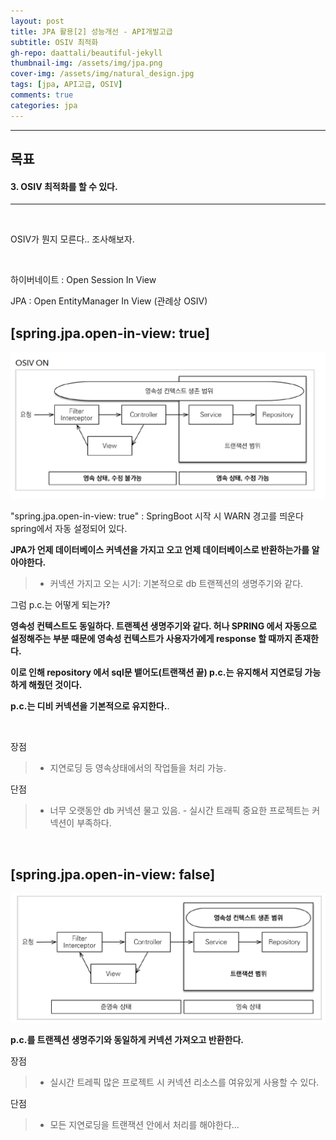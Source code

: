 ```yaml
---
layout: post
title: JPA 활용[2] 성능개선 - API개발고급
subtitle: OSIV 최적화
gh-repo: daattali/beautiful-jekyll
thumbnail-img: /assets/img/jpa.png
cover-img: /assets/img/natural_design.jpg
tags: [jpa, API고급, OSIV]
comments: true
categories: jpa
---
```


___
## 목표

#### 3. OSIV 최적화를 할 수 있다.
___

<br/>

OSIV가 뭔지 모른다.. 조사해보자.

<br/>

하이버네이트 : Open Session In View

JPA : Open EntityManager In View (관례상 OSIV)



## [spring.jpa.open-in-view: true]

![OSIV_ON](/assets/img/jpaExercise2/OSIV_ON.png)

"spring.jpa.open-in-view: true" : SpringBoot 시작 시 WARN 경고를 띄운다 spring에서 자동 설정되어 있다.

<strong>JPA가 언제 데이터베이스 커넥션을 가지고 오고 언제 데이터베이스로 반환하는가를 알아야한다.</strong>

> - 커넥션 가지고 오는 시기: 기본적으로 db 트랜젝션의 생명주기와 같다.

그럼 p.c.는 어떻게 되는가?

<strong>영속성 컨텍스트도 동일하다. 트랜젝션 생명주기와 같다. 허나 SPRING 에서 자동으로 설정해주는 부분 때문에 영속성 컨텍스트가 사용자가에게 response 할 때까지 존재한다.

이로 인해 repository 에서 sql문 뱉어도(트랜잭션 끝) p.c.는 유지해서 지연로딩 가능하게 해줬던 것이다.

p.c.는 디비 커넥션을 기본적으로 유지한다.</strong>.

<br/>

장점

> - 지연로딩 등 영속상태에서의 작업들을 처리 가능.

단점

> - 너무 오랫동안 db 커넥션 물고 있음. - 실시간 트래픽 중요한 프로젝트는 커넥션이 부족하다.

<br/>

## [spring.jpa.open-in-view: false]

![OSIV_ON](/assets/img/jpaExercise2/OSIV_OFF.png)

<strong>p.c.를 트랜젝션 생명주기와 동일하게 커넥션 가져오고 반환한다.</strong>

장점

> - 실시간 트레픽 많은 프로젝트 시 커넥션 리소스를 여유있게 사용할 수 있다.


단점

> - 모든 지연로딩을 트랜잭션 안에서 처리를 해야한다...

